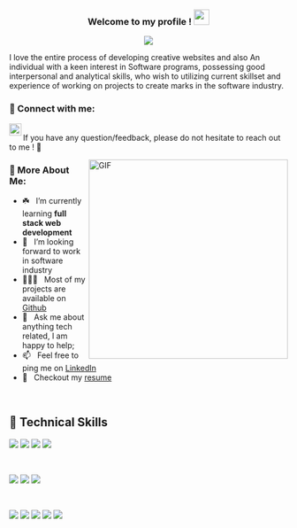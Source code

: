 

<h3 align="center">
  Welcome to my profile !
  <img src="https://media.giphy.com/media/hvRJCLFzcasrR4ia7z/giphy.gif" width="28">
</h3>

<!-- Typing SVG by DenverCoder1 - https://github.com/DenverCoder1/readme-typing-svg -->
<p align="center">
  <a href="https://github.com/DenverCoder1/readme-typing-svg">
    <img src="https://readme-typing-svg.demolab.com/?lines=hi! My self Ayush 👦🏽; I am a Full-stack%20web%20developer 👨🏻‍💻;Traveller 🌏;Curious%20to%20learn%20new%20things !&font=Fira%20Code&center=true&width=440&height=45&color=f75c7e&vCenter=true&size=22&pause=1000"></a>
</p>

I love the entire process of developing creative websites and also An individual with a keen interest in Software programs, possessing good interpersonal and analytical skills, who wish to utilizing current skillset and experience of working on projects to create marks in the software industry.
### 🤝 Connect with me:

<a href="https://www.linkedin.com/in/ayush-kumar-671a68241/">
  <img align="left" alt="ayush's LinkedIN" width="22px" src="https://raw.githubusercontent.com/peterthehan/peterthehan/master/assets/linkedin.svg" />
</a>

</br>If you have any question/feedback, please do not hesitate to reach out to me ! 💬 
</br>

<img align="right" alt="GIF" src="https://raw.githubusercontent.com/rahul-jha98/rahul-jha98/main/techstack.gif" width="360px"/>
  
### 🧐 More About Me:

- ☘️ &nbsp; I’m currently learning **full stack web development**
- 🤝 &nbsp; I’m looking forward to work in software industry 
- 👨🏻‍💻 &nbsp; Most of my projects are available on [Github](https://github.com/a11yus?tab=repositories)
- 💬 &nbsp; Ask me about anything tech related, I am happy to help;
- 📫 &nbsp; Feel free to ping me on [LinkedIn](https://www.linkedin.com/in/ayush-kumar-671a68241/)
- 📝 &nbsp; Checkout my [resume](https://drive.google.com/file/d/1w9UX_A7D56sofd6ruw458C2VgU7Mgq43/view?usp=sharing)

<br>

## 💼 Technical Skills

![](https://img.shields.io/badge/Code-React-informational?style=flat&logo=react&color=61DAFB)
![](https://img.shields.io/badge/Code-Redux-informational?style=flat&logo=Redux&color=764ABC)
![](https://img.shields.io/badge/Code-JavaScript-informational?style=flat&logo=JavaScript&color=F7DF1E)
![](https://img.shields.io/badge/Code-HTML5-informational?style=flat&logo=HTML5&color=E34F26)


</br>

![](https://img.shields.io/badge/Style-Bootstrap-informational?style=flat&logo=Bootstrap&color=7952B3)
![](https://img.shields.io/badge/Style-CSS3-informational?style=flat&logo=CSS3&color=1572B6)
![](https://img.shields.io/badge/Style-styled--components-informational?style=flat&logo=styled-components&color=DB7093)


</br>

![](https://img.shields.io/badge/Tools-NPM-informational?style=flat&logo=NPM&color=CB3837)
![](https://img.shields.io/badge/Tools-Heroku-informational?style=flat&logo=Heroku&color=430098)
![](https://img.shields.io/badge/Tools-Netlify-informational?style=flat&logo=netlify&color=00C7B7)
![](https://img.shields.io/badge/Tools-Git-informational?style=flat&logo=Git&color=F05032)
![](https://img.shields.io/badge/Tools-GitHub-informational?style=flat&logo=GitHub&color=181717)

